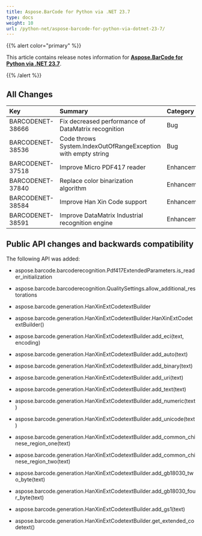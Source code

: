 ```yaml
---
title: Aspose.BarCode for Python via .NET 23.7
type: docs
weight: 10
url: /python-net/aspose-barcode-for-python-via-dotnet-23-7/
---
```


{{% alert color="primary" %}} 

This article contains release notes information for [**Aspose.BarCode for Python via .NET 23.7**](https://releases.aspose.com/barcode/python-net/).

{{% /alert %}} 
## **All Changes**

|**Key**|**Summary**|**Category**|
| :- | :- | :- |
|BARCODENET-38666|Fix decreased performance of DataMatrix recognition|Bug|
|BARCODENET-38536|Code throws System.IndexOutOfRangeException with empty string|Bug|
|BARCODENET-37518|Improve Micro PDF417 reader|Enhancement|
|BARCODENET-37840|Replace color binarization algorithm|Enhancement|
|BARCODENET-38584|Improve Han Xin Code support|Enhancement|
|BARCODENET-38591|Improve DataMatrix Industrial recognition engine|Enhancement|

## Public API changes and backwards compatibility

The following API was added:
- aspose.barcode.barcoderecognition.Pdf417ExtendedParameters.is_reader_initialization
- aspose.barcode.barcoderecognition.QualitySettings.allow_additional_restorations

- aspose.barcode.generation.HanXinExtCodetextBuilder
- aspose.barcode.generation.HanXinExtCodetextBuilder.HanXinExtCodetextBuilder()
- aspose.barcode.generation.HanXinExtCodetextBuilder.add_eci(text, encoding)
- aspose.barcode.generation.HanXinExtCodetextBuilder.add_auto(text)
- aspose.barcode.generation.HanXinExtCodetextBuilder.add_binary(text)
- aspose.barcode.generation.HanXinExtCodetextBuilder.add_uri(text)
- aspose.barcode.generation.HanXinExtCodetextBuilder.add_text(text)
- aspose.barcode.generation.HanXinExtCodetextBuilder.add_numeric(text)
- aspose.barcode.generation.HanXinExtCodetextBuilder.add_unicode(text)
- aspose.barcode.generation.HanXinExtCodetextBuilder.add_common_chinese_region_one(text)
- aspose.barcode.generation.HanXinExtCodetextBuilder.add_common_chinese_region_two(text)
- aspose.barcode.generation.HanXinExtCodetextBuilder.add_gb18030_two_byte(text)
- aspose.barcode.generation.HanXinExtCodetextBuilder.add_gb18030_four_byte(text)
- aspose.barcode.generation.HanXinExtCodetextBuilder.add_gs1(text)
- aspose.barcode.generation.HanXinExtCodetextBuilder.get_extended_codetext()